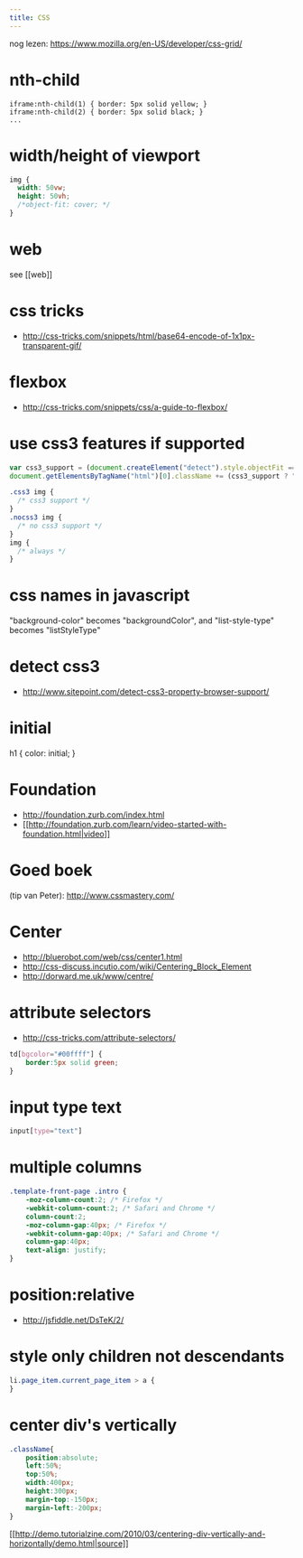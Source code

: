 ```yaml
---
title: CSS
---
```


nog lezen: https://www.mozilla.org/en-US/developer/css-grid/

# nth-child
```
iframe:nth-child(1) { border: 5px solid yellow; }
iframe:nth-child(2) { border: 5px solid black; }
...
```

# width/height of viewport
```css
img {
  width: 50vw;
  height: 50vh;
  /*object-fit: cover; */
}
```
# web
see [[web]]


# css tricks
* http://css-tricks.com/snippets/html/base64-encode-of-1x1px-transparent-gif/

# flexbox
* http://css-tricks.com/snippets/css/a-guide-to-flexbox/

# use css3 features if supported
```javascript
var css3_support = (document.createElement("detect").style.objectFit === ""); //'objectFit' or other css3 t
document.getElementsByTagName("html")[0].className += (css3_support ? " css3" : " nocss3");
```

```css
.css3 img { 
  /* css3 support */
}
.nocss3 img {
  /* no css3 support */
}
img {
  /* always */
}
```

# css names in javascript
"background-color" becomes "backgroundColor", and "list-style-type" becomes "listStyleType"

# detect css3
* http://www.sitepoint.com/detect-css3-property-browser-support/

# initial
  h1 {
    color: initial; 
  }

# Foundation
* http://foundation.zurb.com/index.html
* [[http://foundation.zurb.com/learn/video-started-with-foundation.html|video]]

# Goed boek
(tip van Peter): http://www.cssmastery.com/

# Center
* http://bluerobot.com/web/css/center1.html
* http://css-discuss.incutio.com/wiki/Centering_Block_Element
* http://dorward.me.uk/www/centre/

# attribute selectors
* http://css-tricks.com/attribute-selectors/
```css
td[bgcolor="#00ffff"] {
	border:5px solid green;
}
```

# input type text
```css
input[type="text"] 
```

# multiple columns
```css
.template-front-page .intro {
	-moz-column-count:2; /* Firefox */
	-webkit-column-count:2; /* Safari and Chrome */
	column-count:2;
	-moz-column-gap:40px; /* Firefox */
	-webkit-column-gap:40px; /* Safari and Chrome */
	column-gap:40px;
	text-align: justify;
}
```

# position:relative
* http://jsfiddle.net/DsTeK/2/

# style only children not descendants
```css
li.page_item.current_page_item > a {
}
```

# center div's vertically
```css
.className{
	position:absolute;
	left:50%;
	top:50%;
	width:400px;
	height:300px;
	margin-top:-150px;
	margin-left:-200px;
}
```
[[http://demo.tutorialzine.com/2010/03/centering-div-vertically-and-horizontally/demo.html|source]]
